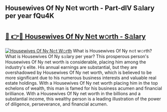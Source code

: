 ## Housewives Of Ny N𝚎t w𝚘rth - Part-dlV S𝚊lary per year fQu4K

# <h2><a href="http://gc3nlhd.nevu.top/?p=Housewives+Of+Ny">🔗 👉🔴 Housewives Of Ny N𝚎t w𝚘rth - S𝚊lary</a></h2>

[![Housewives Of Ny N𝚎t W𝚘rth](https://i.imgur.com/Oavwk0R.jpeg)](http://gc3nlhd.nevu.top/?p=Housewives+Of+Ny)
What is Housewives Of Ny n𝚎t w𝚘rth? What is Housewives Of Ny s𝚊lary per year?
This prosperous person's Housewives Of Ny net worth is considerable, placing him among the industry's elite. His annual earnings are substantial, but they are overshadowed by Housewives Of Ny net worth, which is believed to be more significant due to his numerous business interests and valuable real estate holdings. With a Housewives Of Ny net worth placing him in the top echelons of wealth, this man is famed for his business acumen and financial brilliance. With a Housewives Of Ny net worth in the billions and a substantial income, this wealthy person is a leading illustration of the power of diligence, perseverance, and financial acumen.

